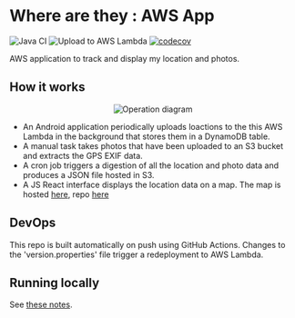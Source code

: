 # Where are they : AWS App
![Java CI](https://github.com/JFL110/where-are-they-aws-app/workflows/Java%20CI/badge.svg) ![Upload to AWS Lambda](https://github.com/JFL110/where-are-they-aws-app/workflows/Upload%20to%20AWS%20Lambda/badge.svg) [![codecov](https://codecov.io/gh/JFL110/where-are-they-aws-app/branch/master/graph/badge.svg)](https://codecov.io/gh/JFL110/where-are-they-aws-app)

AWS application to track and display my location and photos.

## How it works
<p align="center">
  <img src="https://s3.eu-west-2.amazonaws.com/jamesleach.dev/static/map-back-end-diagram.svg" alt="Operation diagram"/>
</p>

- An Android application periodically uploads loactions to the this AWS Lambda in the background that stores them in a DynamoDB table. 
- A manual task takes photos that have been uploaded to an S3 bucket and extracts the GPS EXIF data.
- A cron job triggers a digestion of all the location and photo data and produces a JSON file hosted in S3.
- A JS React interface displays the location data on a map. The map is hosted [here](https://www.jamesleach.dev/where-are-they), repo [here](https://github.com/JFL110/jamesleach.dev)


## DevOps
This repo is built automatically on push using GitHub Actions. Changes to the 'version.properties' file trigger a redeployment to AWS Lambda. 

## Running locally
See [these notes](https://github.com/JFL110/where-are-they-aws-app/blob/master/running-locally.md).
